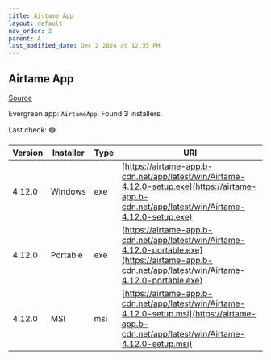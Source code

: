 ```yaml
---
title: Airtame App
layout: default
nav_order: 2
parent: A
last_modified_date: Dec 2 2024 at 12:35 PM
---
```


## Airtame App

[Source](https://airtame.com/)

Evergreen app: `AirtameApp`. Found **3** installers.

Last check: 🟢

| Version | Installer | Type | URI                                                                                                                                                  |
| ------- | --------- | ---- | ---------------------------------------------------------------------------------------------------------------------------------------------------- |
| 4.12.0  | Windows   | exe  | [https://airtame-app.b-cdn.net/app/latest/win/Airtame-4.12.0-setup.exe](https://airtame-app.b-cdn.net/app/latest/win/Airtame-4.12.0-setup.exe)       |
| 4.12.0  | Portable  | exe  | [https://airtame-app.b-cdn.net/app/latest/win/Airtame-4.12.0-portable.exe](https://airtame-app.b-cdn.net/app/latest/win/Airtame-4.12.0-portable.exe) |
| 4.12.0  | MSI       | msi  | [https://airtame-app.b-cdn.net/app/latest/win/Airtame-4.12.0-setup.msi](https://airtame-app.b-cdn.net/app/latest/win/Airtame-4.12.0-setup.msi)       |
